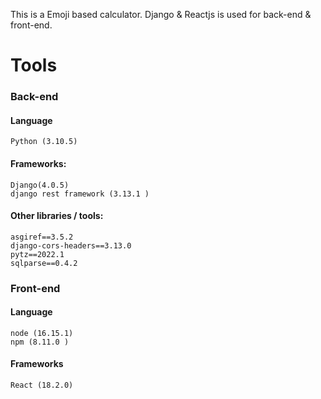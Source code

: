 ﻿This is a Emoji based calculator. Django & Reactjs is used for back-end & front-end.
# Tools
### Back-end
#### Language
	Python (3.10.5)

#### Frameworks:
	Django(4.0.5)
	django rest framework (3.13.1 )
	
#### Other libraries / tools:
	asgiref==3.5.2
	django-cors-headers==3.13.0
	pytz==2022.1
	sqlparse==0.4.2

### Front-end
#### Language
	node (16.15.1)
	npm (8.11.0 )

####  Frameworks
	React (18.2.0)

